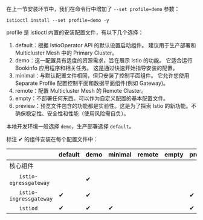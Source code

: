 在上一节安装环节中，我们在命令行中增加了 `--set profile=demo` 参数：

```shell
istioctl install --set profile=demo -y
```

profile 是 istioctl 内置的安装配置文件，有以下几个选择：

1. default：根据 IstioOperator API 的默认设置启动组件。 建议用于生产部署和 Multicluster Mesh 中的 Primary Cluster。
2. demo：这一配置具有适度的资源需求，旨在展示 Istio 的功能。 它适合运行 Bookinfo 应用程序和相关任务。 这是通过快速开始指导安装的配置。 
3. minimal：与默认配置文件相同，但只安装了控制平面组件。 它允许您使用 Separate Profile 配置控制平面和数据平面组件(例如 Gateway)。 
4. remote：配置 Multicluster Mesh 的 Remote Cluster。 
5. empty：不部署任何东西。可以作为自定义配置的基本配置文件。 
6. preview：预览文件包含的功能都是实验性。这是为了探索 Istio 的新功能。不确保稳定性、安全性和性能（使用风险需自负）。

本地开发环境一般选择 `demo`，生产部署选择 `default`。


标注 &#x2714; 的组件安装在每个配置文件中：

|     | default | demo | minimal | remote | empty | preview |
| --- | --- | --- | --- | --- | --- | --- |
| 核心组件 | | | | | | | |
| &nbsp;&nbsp;&nbsp;&nbsp;&nbsp;&nbsp;`istio-egressgateway` | | &#x2714; | | | | | | |
| &nbsp;&nbsp;&nbsp;&nbsp;&nbsp;&nbsp;`istio-ingressgateway` | &#x2714; | &#x2714; | | | | &#x2714; |
| &nbsp;&nbsp;&nbsp;&nbsp;&nbsp;&nbsp;`istiod` | &#x2714; | &#x2714; | &#x2714; | | | &#x2714; |

